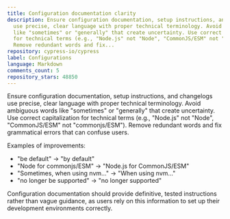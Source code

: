 ```yaml
---
title: Configuration documentation clarity
description: Ensure configuration documentation, setup instructions, and changelogs
  use precise, clear language with proper technical terminology. Avoid ambiguous words
  like "sometimes" or "generally" that create uncertainty. Use correct capitalization
  for technical terms (e.g., "Node.js" not "Node", "CommonJS/ESM" not "commonjs/ESM").
  Remove redundant words and fix...
repository: cypress-io/cypress
label: Configurations
language: Markdown
comments_count: 5
repository_stars: 48850
---
```


Ensure configuration documentation, setup instructions, and changelogs use precise, clear language with proper technical terminology. Avoid ambiguous words like "sometimes" or "generally" that create uncertainty. Use correct capitalization for technical terms (e.g., "Node.js" not "Node", "CommonJS/ESM" not "commonjs/ESM"). Remove redundant words and fix grammatical errors that can confuse users.

Examples of improvements:
- "be default" → "by default"
- "Node for commonjs/ESM" → "Node.js for CommonJS/ESM" 
- "Sometimes, when using nvm..." → "When using nvm..."
- "no longer be supported" → "no longer supported"

Configuration documentation should provide definitive, tested instructions rather than vague guidance, as users rely on this information to set up their development environments correctly.